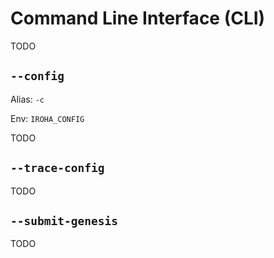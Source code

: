 # Command Line Interface (CLI)

TODO

## `--config`

Alias: `-c`

Env: `IROHA_CONFIG`

TODO

## `--trace-config`

TODO

## `--submit-genesis`

TODO